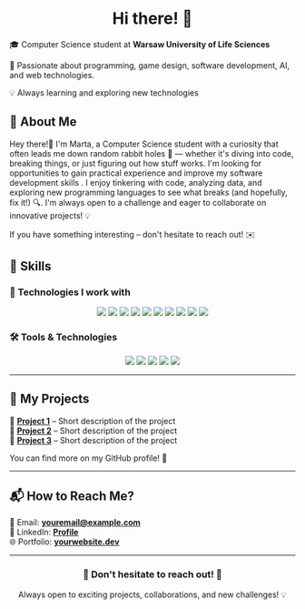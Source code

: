 
<h1 align="center">Hi there! 👋</h1>

<p align="center">
 
🎓 Computer Science student at <b>Warsaw University of Life Sciences</b>  
 

🚀 Passionate about programming, game design, software development, AI, and web technologies.
 

💡 Always learning and exploring new technologies
 
</p>
 
## 🌿 About Me  

Hey there!👋 I'm Marta, a Computer Science student with a curiosity that often leads me down random rabbit holes 🐇 — whether it's diving into code, breaking things, or just figuring out how stuff works. I'm looking for opportunities to gain practical experience and improve my software development skills . I enjoy tinkering with code, analyzing data, and exploring new programming languages to see what breaks (and hopefully, fix it!) 🔍. I'm always open to a challenge and eager to collaborate on innovative projects! 💡

If you have something interesting – don't hesitate to reach out! ✉️


## 🔧 Skills  

### 📌 Technologies I work with  
<p align="center">
  <img src="https://img.shields.io/badge/Python-3776AB?style=for-the-badge&logo=python&logoColor=white"/>
  <img src="https://img.shields.io/badge/JavaScript-F7DF1E?style=for-the-badge&logo=javascript&logoColor=black"/>
  <img src="https://img.shields.io/badge/HTML5-E34F26?style=for-the-badge&logo=html5&logoColor=white"/>
  <img src="https://img.shields.io/badge/CSS3-1572B6?style=for-the-badge&logo=css3&logoColor=white"/>
  <img src="https://img.shields.io/badge/Git-F05032?style=for-the-badge&logo=git&logoColor=white"/>
  <img src="https://img.shields.io/badge/C%23-239120?style=for-the-badge&logo=csharp&logoColor=white"/>
 <img src="https://img.shields.io/badge/SQL-4479A1?style=for-the-badge&logo=postgresql&logoColor=white"/>
  <img src="https://img.shields.io/badge/React-61DAFB?style=for-the-badge&logo=react&logoColor=black"/>
  <img src="https://img.shields.io/badge/Assembly-6E4C13?style=for-the-badge&logo=visualstudio&logoColor=white"/>
  <img src="https://img.shields.io/badge/PHP-8993BE?style=for-the-badge&logo=php&logoColor=white"/>



</p>

### 🛠 Tools & Technologies  
<p align="center">
  <img src="https://img.shields.io/badge/VScode-007ACC?style=for-the-badge&logo=visualstudiocode&logoColor=white"/>
<img src="https://img.shields.io/badge/PyCharm-000000?style=for-the-badge&logo=pycharm&logoColor=white"/>
 <img src="https://img.shields.io/badge/Canva-00C4CC?style=for-the-badge&logo=canva&logoColor=white"/>
<img src="https://img.shields.io/badge/Visual_Studio-5C2D91?style=for-the-badge&logo=visualstudio&logoColor=white"/>
  <img src="https://img.shields.io/badge/Linux-FCC624?style=for-the-badge&logo=linux&logoColor=black"/>
</p>

---

## 🚀 My Projects  
📌 **[Project 1](https://github.com/YourGitHub/Project1)** – Short description of the project  
📌 **[Project 2](https://github.com/YourGitHub/Project2)** – Short description of the project  
📌 **[Project 3](https://github.com/YourGitHub/Project3)** – Short description of the project  

You can find more on my GitHub profile! 🌟  

---

## 📬 How to Reach Me?  
📧 Email: **youremail@example.com**  
💼 LinkedIn: **[Profile](https://linkedin.com/in/yourprofile)**  
🌐 Portfolio: **[yourwebsite.dev](https://yourwebsite.dev)**  

---

<h3 align="center">🚀 Don't hesitate to reach out! 🚀</h3>  
<p align="center">Always open to exciting projects, collaborations, and new challenges! 💡</p>


<!--
**marghqx/marghqx** is a ✨ _special_ ✨ repository because its `README.md` (this file) appears on your GitHub profile.

Here are some ideas to get you started:

- 🔭 I’m currently working on ...
- 🌱 I’m currently learning ...
- 👯 I’m looking to collaborate on ...
- 🤔 I’m looking for help with ...
- 💬 Ask me about ...
- 📫 How to reach me: ...
- 😄 Pronouns: ...
- ⚡ Fun fact: ...
-->
